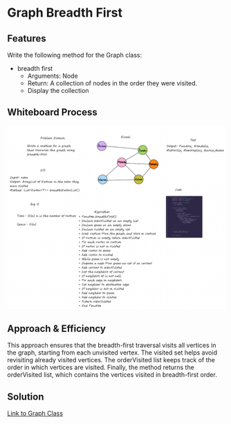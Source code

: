 # Graph Breadth First

## Features

Write the following method for the Graph class:

- breadth first
  - Arguments: Node
  - Return: A collection of nodes in the order they were visited.
  - Display the collection

## Whiteboard Process

![Whiteboard](./cc36.png)

## Approach & Efficiency

This approach ensures that the breadth-first traversal visits all vertices in the graph, starting from each unvisited vertex. The visited set helps avoid revisiting already visited vertices. The orderVisited list keeps track of the order in which vertices are visited. Finally, the method returns the orderVisited list, which contains the vertices visited in breadth-first order.

## Solution

[Link to Graph Class](lib/src/main/java/datastructures/graph/Graph.java)
